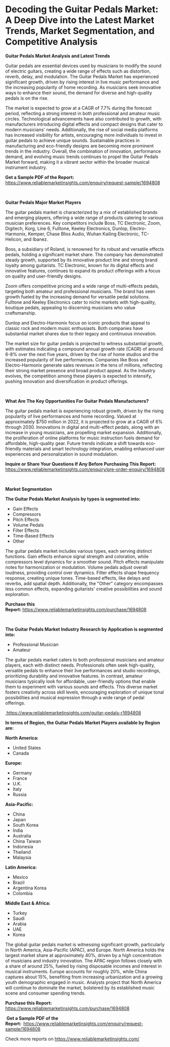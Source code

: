 <p><h1>Decoding the Guitar Pedals Market: A Deep Dive into the Latest Market Trends, Market Segmentation, and Competitive Analysis</h1></p><p><strong>Guitar Pedals Market Analysis and Latest Trends</strong></p>
<p><p>Guitar pedals are essential devices used by musicians to modify the sound of electric guitars, creating a wide range of effects such as distortion, reverb, delay, and modulation. The Guitar Pedals Market has experienced significant growth, driven by rising interest in live music performance and the increasing popularity of home recording. As musicians seek innovative ways to enhance their sound, the demand for diverse and high-quality pedals is on the rise.</p><p>The market is expected to grow at a CAGR of 7.7% during the forecast period, reflecting a strong interest in both professional and amateur music circles. Technological advancements have also contributed to growth, with manufacturers introducing digital effects and compact designs that cater to modern musicians' needs. Additionally, the rise of social media platforms has increased visibility for artists, encouraging more individuals to invest in guitar pedals to achieve unique sounds. Sustainable practices in manufacturing and eco-friendly designs are becoming more prominent trends in the industry. Overall, the combination of innovation, performance demand, and evolving music trends continues to propel the Guitar Pedals Market forward, making it a vibrant sector within the broader musical instrument industry.</p></p>
<p><strong>Get a Sample PDF of the Report:&nbsp;</strong> <a href="https://www.reliablemarketinsights.com/enquiry/request-sample/1694808?utm_campaign=3037&utm_medium=2&utm_source=Github&utm_content=ia&utm_term=25032025&utm_id=guitar-pedals">https://www.reliablemarketinsights.com/enquiry/request-sample/1694808</a></p>
<p>&nbsp;</p>
<p><strong>Guitar Pedals Major Market Players</strong></p>
<p><p>The guitar pedals market is characterized by a mix of established brands and emerging players, offering a wide range of products catering to various musician preferences. Key competitors include Boss, TC Electronic, Zoom, Digitech, Korg, Line 6, Fulltone, Keeley Electronics, Dunlop, Electro-Harmonix, Kemper, Chase Bliss Audio, Wuhan Kailing Electronic, TC-Helicon, and Ibanez.</p><p>Boss, a subsidiary of Roland, is renowned for its robust and versatile effects pedals, holding a significant market share. The company has demonstrated steady growth, supported by its innovative product line and strong brand loyalty among guitarists. TC Electronic, known for its digital effects and innovative features, continues to expand its product offerings with a focus on quality and user-friendly designs.</p><p>Zoom offers competitive pricing and a wide range of multi-effects pedals, targeting both amateur and professional musicians. The brand has seen growth fueled by the increasing demand for versatile pedal solutions. Fulltone and Keeley Electronics cater to niche markets with high-quality, boutique pedals, appealing to discerning musicians who value craftsmanship.</p><p>Dunlop and Electro-Harmonix focus on iconic products that appeal to classic rock and modern music enthusiasts. Both companies have substantial market shares due to their legacy and continuous innovation.</p><p>The market size for guitar pedals is projected to witness substantial growth, with estimates indicating a compound annual growth rate (CAGR) of around 6-8% over the next five years, driven by the rise of home studios and the increased popularity of live performances. Companies like Boss and Electro-Harmonix generate sales revenues in the tens of millions, reflecting their strong market presence and broad product appeal. As the industry evolves, the competition among these players is expected to intensify, pushing innovation and diversification in product offerings.</p></p>
<p>&nbsp;</p>
<p><strong>What Are The Key Opportunities For Guitar Pedals Manufacturers?</strong></p>
<p><p>The guitar pedals market is experiencing robust growth, driven by the rising popularity of live performances and home recording. Valued at approximately $750 million in 2022, it is projected to grow at a CAGR of 6% through 2030. Innovations in digital and multi-effect pedals, along with an increase in young musicians, are propelling market expansion. Additionally, the proliferation of online platforms for music instruction fuels demand for affordable, high-quality gear. Future trends indicate a shift towards eco-friendly materials and smart technology integration, enabling enhanced user experiences and personalization in sound modulation.</p></p>
<p><strong>Inquire or Share Your Questions If Any Before Purchasing This Report:</strong> <a href="https://www.reliablemarketinsights.com/enquiry/pre-order-enquiry/1694808?utm_campaign=3037&utm_medium=2&utm_source=Github&utm_content=ia&utm_term=25032025&utm_id=guitar-pedals">https://www.reliablemarketinsights.com/enquiry/pre-order-enquiry/1694808</a></p>
<p>&nbsp;</p>
<p><strong>Market Segmentation</strong></p>
<p><strong>The Guitar Pedals Market Analysis by types is segmented into:</strong></p>
<p><ul><li>Gain Effects</li><li>Compressors</li><li>Pitch Effects</li><li>Volume Pedals</li><li>Filter Effects</li><li>Time-Based Effects</li><li>Other</li></ul></p>
<p><p>The guitar pedals market includes various types, each serving distinct functions. Gain effects enhance signal strength and coloration, while compressors level dynamics for a smoother sound. Pitch effects manipulate notes for harmonization or modulation. Volume pedals adjust overall loudness, providing control over dynamics. Filter effects shape frequency response, creating unique tones. Time-based effects, like delays and reverbs, add spatial depth. Additionally, the "Other" category encompasses less common effects, expanding guitarists' creative possibilities and sound exploration.</p></p>
<p><strong>Purchase this Report:&nbsp;</strong><a href="https://www.reliablemarketinsights.com/purchase/1694808?utm_campaign=3037&utm_medium=2&utm_source=Github&utm_content=ia&utm_term=25032025&utm_id=guitar-pedals">https://www.reliablemarketinsights.com/purchase/1694808</a></p>
<p>&nbsp;</p>
<p><strong>The Guitar Pedals Market Industry Research by Application is segmented into:</strong></p>
<p><ul><li>Professional Musician</li><li>Amateur</li></ul></p>
<p><p>The guitar pedals market caters to both professional musicians and amateur players, each with distinct needs. Professionals often seek high-quality, versatile pedals to enhance their live performances and studio recordings, prioritizing durability and innovative features. In contrast, amateur musicians typically look for affordable, user-friendly options that enable them to experiment with various sounds and effects. This diverse market fosters creativity across skill levels, encouraging exploration of unique tonal possibilities and musical expression through a wide range of pedal offerings.</p></p>
<p><a href="https://www.reliablemarketinsights.com/guitar-pedals-r1694808?utm_campaign=3037&utm_medium=2&utm_source=Github&utm_content=ia&utm_term=25032025&utm_id=guitar-pedals">&nbsp;https://www.reliablemarketinsights.com/guitar-pedals-r1694808</a></p>
<p><strong>In terms of Region, the Guitar Pedals Market Players available by Region are:</strong></p>
<p>
    <p> <strong> North America: </strong>
        <ul>
            <li>United States</li>
            <li>Canada</li>
        </ul>
        </p> 
    <p> <strong> Europe: </strong>
        <ul>
            <li>Germany</li>
            <li>France</li>
            <li>U.K.</li>
            <li>Italy</li>
            <li>Russia</li>
        </ul>
        </p> 
    <p> <strong> Asia-Pacific: </strong>
        <ul>
            <li>China</li>
            <li>Japan</li>
            <li>South Korea</li>
            <li>India</li>
            <li>Australia</li>
            <li>China Taiwan</li>
            <li>Indonesia</li>
            <li>Thailand</li>
            <li>Malaysia</li>
        </ul>
        </p> 
    <p> <strong> Latin America: </strong>
        <ul>
            <li>Mexico</li>
            <li>Brazil</li>
            <li>Argentina Korea</li>
            <li>Colombia</li>
        </ul>
        </p> 
    <p> <strong> Middle East & Africa: </strong>
        <ul>
            <li>Turkey</li>
            <li>Saudi</li>
            <li>Arabia</li>
            <li>UAE</li>
            <li>Korea</li>
        </ul>
    </p>
    </p>
<p><p>The global guitar pedals market is witnessing significant growth, particularly in North America, Asia-Pacific (APAC), and Europe. North America holds the largest market share at approximately 40%, driven by a high concentration of musicians and industry innovation. The APAC region follows closely with a share of around 25%, fueled by rising disposable incomes and interest in musical instruments. Europe accounts for roughly 20%, while China captures about 15%, benefiting from increasing urbanization and a growing youth demographic engaged in music. Analysts project that North America will continue to dominate the market, bolstered by its established music scene and consumer spending trends.</p></p>
<p><strong>Purchase this Report: </strong><a href="https://www.reliablemarketinsights.com/purchase/1694808?utm_campaign=3037&utm_medium=2&utm_source=Github&utm_content=ia&utm_term=25032025&utm_id=guitar-pedals">https://www.reliablemarketinsights.com/purchase/1694808</a></p>
<p>&nbsp;<strong>Get a Sample PDF of the Report:&nbsp;&nbsp;</strong><a href="https://www.reliablemarketinsights.com/enquiry/request-sample/1694808?utm_campaign=3037&utm_medium=2&utm_source=Github&utm_content=ia&utm_term=25032025&utm_id=guitar-pedals">https://www.reliablemarketinsights.com/enquiry/request-sample/1694808</a></p>
<p><strong></strong></p>
<p>Check more reports on <a href="https://www.reliablemarketinsights.com/?utm_campaign=3037&utm_medium=2&utm_source=Github&utm_content=ia&utm_term=25032025&utm_id=guitar-pedals">https://www.reliablemarketinsights.com/</a></p>